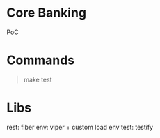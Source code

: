 # Core Banking

PoC

# Commands

> make test

# Libs

rest: fiber
env: viper + custom load env
test: testify
